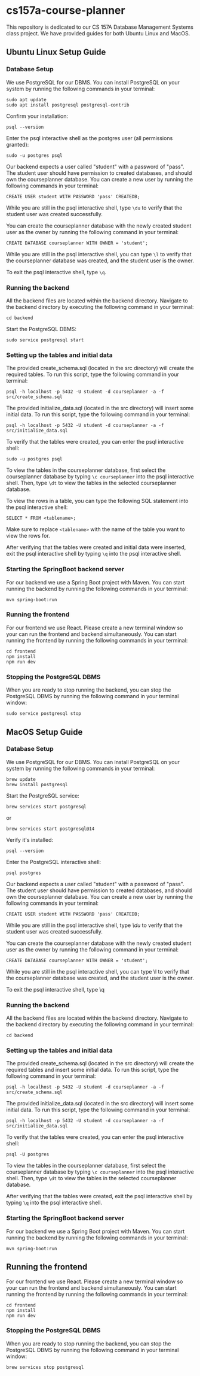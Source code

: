 # cs157a-course-planner

This repository is dedicated to our CS 157A Database Management Systems class project. We have provided guides for both Ubuntu Linux and MacOS.

## Ubuntu Linux Setup Guide

### Database Setup

We use PostgreSQL for our DBMS. You can install PostgreSQL on your system by running the following commands in your terminal:

```
sudo apt update
sudo apt install postgresql postgresql-contrib
```

Confirm your installation:

```
psql --version
```

Enter the psql interactive shell as the postgres user (all permissions granted):

```
sudo -u postgres psql
```

Our backend expects a user called "student" with a password of "pass". The student user should have permission to created databases, and should own the courseplanner database. You can create a new user by running the following commands in your terminal:

```
CREATE USER student WITH PASSWORD 'pass' CREATEDB;
```

While you are still in the psql interactive shell, type `\du` to verify that the student user was created successfully.

You can create the courseplanner database with the newly created student user as the owner by running the following command in your terminal:

```
CREATE DATABASE courseplanner WITH OWNER = 'student';
```

While you are still in the psql interactive shell, you can type `\l` to verify that the courseplanner database was created, and the student user is the owner.

To exit the psql interactive shell, type `\q`.

### Running the backend

All the backend files are located within the backend directory. Navigate to the backend directory by executing the following command in your terminal:

```
cd backend
```

Start the PostgreSQL DBMS:

```
sudo service postgresql start
```

### Setting up the tables and initial data

The provided create_schema.sql (located in the src directory) will create the required tables. To run this script, type the following command in your terminal:

```
psql -h localhost -p 5432 -U student -d courseplanner -a -f src/create_schema.sql
```

The provided initialize_data.sql (located in the src directory) will insert some initial data. To run this script, type the following command in your terminal:

```
psql -h localhost -p 5432 -U student -d courseplanner -a -f src/initialize_data.sql
```

To verify that the tables were created, you can enter the psql interactive shell:

```
sudo -u postgres psql
```

To view the tables in the courseplanner database, first select the courseplanner database by typing `\c courseplanner` into the psql interactive shell. Then, type `\dt` to view the tables in the selected courseplanner database.

To view the rows in a table, you can type the following SQL statement into the psql interactive shell:

```
SELECT * FROM <tablename>;
```

Make sure to replace `<tablename>` with the name of the table you want to view the rows for.

After verifying that the tables were created and initial data were inserted, exit the psql interactive shell by typing `\q` into the psql interactive shell.

### Starting the SpringBoot backend server

For our backend we use a Spring Boot project with Maven. You can start running the backend by running the following commands in your terminal:

```
mvn spring-boot:run
```

### Running the frontend

For our frontend we use React. Please create a new terminal window so your can run the frontend and backend simultaneously. You can start running the frontend by running the following commands in your terminal:

```
cd frontend
npm install
npm run dev
```

### Stopping the PostgreSQL DBMS

When you are ready to stop running the backend, you can stop the PostgreSQL DBMS by running the following command in your terminal window:

```
sudo service postgresql stop
```

## MacOS Setup Guide

### Database Setup

We use PostgreSQL for our DBMS. You can install PostgreSQL on your system by running the following commands in your terminal:

```
brew update
brew install postgresql
```

Start the PostgreSQL service:

```
brew services start postgresql
```

or

```
brew services start postgresql@14
```

Verify it's installed:

```
psql --version
```

Enter the PostgreSQL interactive shell:

```
psql postgres
```

Our backend expects a user called "student" with a password of "pass". The student user should have permission to created databases, and should own the courseplanner database. You can create a new user by running the following commands in your terminal:

```
CREATE USER student WITH PASSWORD 'pass' CREATEDB;
```

While you are still in the psql interactive shell, type _\du_ to verify that the student user was created successfully.

You can create the courseplanner database with the newly created student user as the owner by running the following command in your terminal:

```
CREATE DATABASE courseplanner WITH OWNER = 'student';
```

While you are still in the psql interactive shell, you can type \l to verify that the courseplanner database was created, and the student user is the owner.

To exit the psql interactive shell, type \q

### Running the backend

All the backend files are located within the backend directory. Navigate to the backend directory by executing the following command in your terminal:

```
cd backend
```

### Setting up the tables and initial data

The provided create_schema.sql (located in the src directory) will create the required tables and insert some initial data. To run this script, type the following command in your terminal:

```
psql -h localhost -p 5432 -U student -d courseplanner -a -f src/create_schema.sql

```

The provided initialize_data.sql (located in the src directory) will insert some initial data. To run this script, type the following command in your terminal:

```
psql -h localhost -p 5432 -U student -d courseplanner -a -f src/initialize_data.sql
```

To verify that the tables were created, you can enter the psql interactive shell:

```
psql -U postgres
```

To view the tables in the courseplanner database, first select the courseplanner database by typing `\c courseplanner` into the psql interactive shell. Then, type `\dt` to view the tables in the selected courseplanner database.

After verifying that the tables were created, exit the psql interactive shell by typing `\q` into the psql interactive shell.

### Starting the SpringBoot backend server

For our backend we use a Spring Boot project with Maven. You can start running the backend by running the following commands in your terminal:

```
mvn spring-boot:run
```

## Running the frontend

For our frontend we use React. Please create a new terminal window so your can run the frontend and backend simultaneously. You can start running the frontend by running the following commands in your terminal:

```
cd frontend
npm install
npm run dev
```

### Stopping the PostgreSQL DBMS

When you are ready to stop running the backend, you can stop the PostgreSQL DBMS by running the following command in your terminal window:

```
brew services stop postgresql
```
